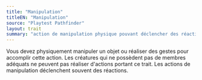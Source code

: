 ```yaml
---
title: "Manipulation"
titleEN: "Manipulation"
source: "Playtest Pathfinder"
layout: trait
summary: "action de manipulation physique pouvant déclencher des réactions"
---
```

Vous devez physiquement manipuler un objet ou réaliser des gestes pour accomplir cette action. Les créatures qui ne possèdent pas de membres adéquats ne peuvent pas réaliser d'actions portant ce trait. Les actions de manipulation déclenchent souvent des réactions.
